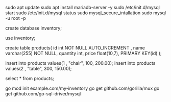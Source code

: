 sudo apt update
sudo apt install mariadb-server -y
sudo /etc/init.d/mysql start
sudo /etc/init.d/mysql status
sudo mysql_secure_intallation
sudo mysql -u root -p

create database inventory;

use inventory;

create table products(
id int NOT NULL AUTO_INCREMENT ,
name varchar(255) NOT NULL,
quantity int,
price float(10,7),
PRIMARY KEY(id)
);

insert into products values(1 , "chair", 100, 200.00);
insert into products values(2 , "table", 300, 150.00);

select * from products;

go mod init example.com/my-inventory
go get github.com/gorilla/mux
go get github.com/go-sql-driver/mysql
